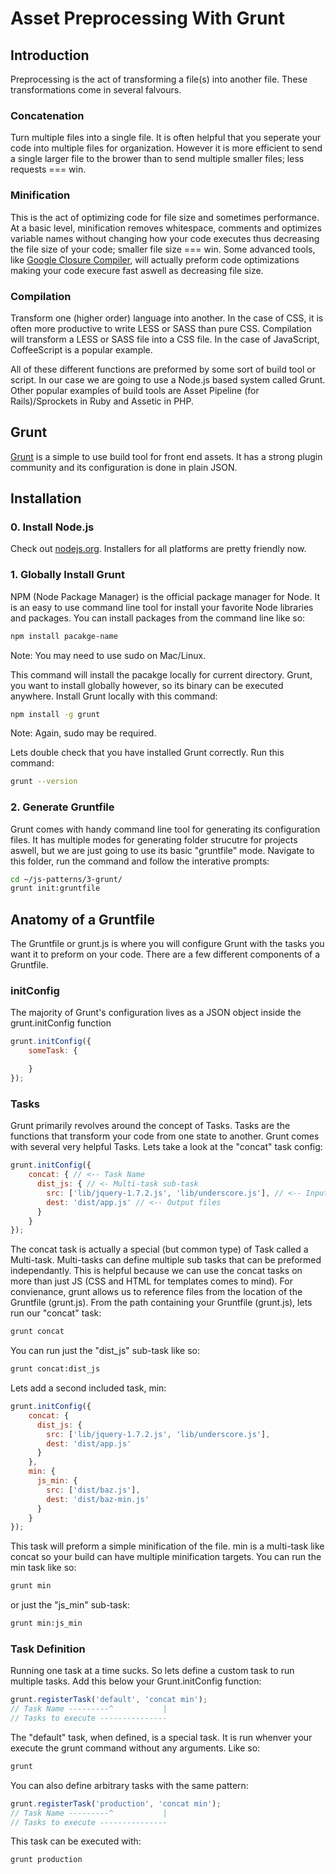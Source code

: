 Asset Preprocessing With Grunt
==============================

Introduction
------------

Preprocessing is the act of transforming a file(s) into another file. These transformations come in several falvours.

### Concatenation

Turn multiple files into a single file. It is often helpful that you seperate your code into multiple files for organization. However it is more efficient to send a single larger file to the brower than to send multiple smaller files; less requests === win.

### Minification

This is the act of optimizing code for file size and sometimes performance. At a basic level, minification removes whitespace, comments and optimizes variable names without changing how your code executes thus decreasing the file size of your code; smaller file size === win. Some advanced tools, like [Google Closure Compiler](https://developers.google.com/closure/compiler/), will actually preform code optimizations making your code execure fast aswell as decreasing file size.

### Compilation

Transform one (higher order) language into another. In the case of CSS, it is often more  productive to write LESS or SASS than pure CSS. Compilation will transform a LESS or SASS file into a CSS file. In the case of JavaScript, CoffeeScript is a popular example.

All of these different functions are preformed by some sort of build tool or script. In our case we are going to use a Node.js based system called Grunt. Other popular examples of build tools are Asset Pipeline (for Rails)/Sprockets in Ruby and Assetic in PHP.

Grunt
-----

[Grunt](https://github.com/cowboy/grunt) is a simple to use build tool for front end assets. It has a strong plugin community and its configuration is done in plain JSON.

## Installation

### 0. Install Node.js

Check out [nodejs.org](http://nodejs.org/). Installers for all platforms are pretty friendly now.

### 1. Globally Install Grunt

NPM (Node Package Manager) is the official package manager for Node. It is an easy to use command line tool for install your favorite Node libraries and packages. You can install packages from the command line like so: 

```bash
npm install pacakge-name
```
Note: You may need to use sudo on Mac/Linux.

This command will install the pacakge locally for current directory. Grunt, you want to install globally however, so its binary can be executed anywhere. Install Grunt locally with this command:

```bash
npm install -g grunt
```
Note: Again, sudo may be required.

Lets double check that you have installed Grunt correctly. Run this command:

```bash
grunt --version
```

### 2. Generate Gruntfile

Grunt comes with handy command line tool for generating its configuration files. It has multiple modes for generating folder strucutre for projects aswell, but we are just going to use its basic "gruntfile" mode. Navigate to this folder, run the command and follow the interative prompts:

```bash
cd ~/js-patterns/3-grunt/
grunt init:gruntfile
```

## Anatomy of a Gruntfile

The Gruntfile or grunt.js is where you will configure Grunt with the tasks you want it to preform on your code. There are a few different components of a Gruntfile.

### initConfig

The majority of Grunt's configuration lives as a JSON object inside the grunt.initConfig function

```javascript
grunt.initConfig({
	someTask: {

	}
});
```

### Tasks

Grunt primarily revolves around the concept of Tasks. Tasks are the functions that transform your code from one state to another. Grunt comes with several very helpful Tasks. Lets take a look at the "concat" task config:

```javascript
grunt.initConfig({
	concat: { // <-- Task Name
      dist_js: { // <- Multi-task sub-task
        src: ['lib/jquery-1.7.2.js', 'lib/underscore.js'], // <-- Input Files
        dest: 'dist/app.js' // <-- Output files
      }
    }
});
```

The concat task is actually a special (but common type) of Task called a Multi-task. Multi-tasks can define multiple sub tasks that can be preformed independantly. This is helpful because we can use the concat tasks on more than just JS (CSS and HTML for templates comes to mind). For convienance, grunt allows us to reference files from the location of the Gruntfile (grunt.js). From the path containing your Gruntfile (grunt.js), lets run our "concat" task:

```bash
grunt concat
```

You can run just the "dist_js" sub-task like so:

```bash
grunt concat:dist_js
```

Lets add a second included task, min:

```javascript
grunt.initConfig({
    concat: { 
      dist_js: { 
        src: ['lib/jquery-1.7.2.js', 'lib/underscore.js'], 
        dest: 'dist/app.js'
      }
    },
    min: {
      js_min: {
        src: ['dist/baz.js'],
        dest: 'dist/baz-min.js'
      }
    }
});
```

This task will preform a simple minification of the file. min is a multi-task like concat so your build can have multiple minification targets. You can run the min task like so:

```bash
grunt min
```

or just the "js_min" sub-task:

```bash
grunt min:js_min
```


### Task Definition

Running one task at a time sucks. So lets define a custom task to run multiple tasks. Add this below your Grunt.initConfig function:

```javascript
grunt.registerTask('default', 'concat min');
// Task Name ---------^           |
// Tasks to execute ---------------
```

The "default" task, when defined, is a special task. It is run whenver your execute the grunt command without any arguments. Like so:

```bash
grunt
```

You can also define arbitrary tasks with the same pattern:

```javascript
grunt.registerTask('production', 'concat min');
// Task Name ---------^           |
// Tasks to execute ---------------
```

This task can be executed with:

```bash
grunt production
```



 





